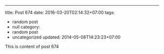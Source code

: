 ---
title: Post 674
date: 2016-03-20T02:14:32+07:00
tags:
  - random post
  - null
category:
  - random post
  - uncategorized
updated: 2014-05-08T14:23:23+07:00

This is content of post 674